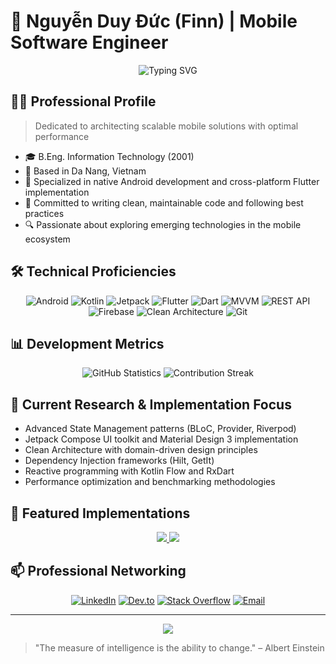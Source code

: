 # 📱 Nguyễn Duy Đức (Finn) | Mobile Software Engineer

<div align="center">
  <img src="https://readme-typing-svg.herokuapp.com?font=Fira+Code&pause=1000&color=2196F3&center=true&vCenter=true&width=435&lines=Android+Native+%26+Flutter+Engineer;Mobile+Architecture+Specialist;UI%2FUX+Implementation+Expert" alt="Typing SVG" />
</div>

## 👨‍💻 Professional Profile

> Dedicated to architecting scalable mobile solutions with optimal performance

- 🎓 B.Eng. Information Technology (2001)
- 📍 Based in Da Nang, Vietnam
- 💼 Specialized in native Android development and cross-platform Flutter implementation
- 🔄 Committed to writing clean, maintainable code and following best practices
- 🔍 Passionate about exploring emerging technologies in the mobile ecosystem

## 🛠️ Technical Proficiencies

<div align="center">
  
  ![Android](https://img.shields.io/badge/Android-3DDC84?style=for-the-badge&logo=android&logoColor=white)
  ![Kotlin](https://img.shields.io/badge/Kotlin-7F52FF?style=for-the-badge&logo=kotlin&logoColor=white)
  ![Jetpack](https://img.shields.io/badge/Jetpack-4285F4?style=for-the-badge&logo=jetpack&logoColor=white)
  ![Flutter](https://img.shields.io/badge/Flutter-02569B?style=for-the-badge&logo=flutter&logoColor=white)
  ![Dart](https://img.shields.io/badge/Dart-0175C2?style=for-the-badge&logo=dart&logoColor=white)
  ![MVVM](https://img.shields.io/badge/MVVM-FF5722?style=for-the-badge&logoColor=white)
  ![REST API](https://img.shields.io/badge/REST%20API-009688?style=for-the-badge&logoColor=white)
  ![Firebase](https://img.shields.io/badge/Firebase-FFCA28?style=for-the-badge&logo=firebase&logoColor=black)
  ![Clean Architecture](https://img.shields.io/badge/Clean%20Architecture-6C63FF?style=for-the-badge&logoColor=white)
  ![Git](https://img.shields.io/badge/Git-F05032?style=for-the-badge&logo=git&logoColor=white)
  
</div>

## 📊 Development Metrics

<div align="center">
  <img src="https://github-readme-stats.vercel.app/api?username=YOURUSERNAME&show_icons=true&theme=tokyonight" alt="GitHub Statistics" />
  <img src="https://github-readme-streak-stats.herokuapp.com/?user=YOURUSERNAME&theme=tokyonight" alt="Contribution Streak" />
</div>

## 🔬 Current Research & Implementation Focus

- Advanced State Management patterns (BLoC, Provider, Riverpod)
- Jetpack Compose UI toolkit and Material Design 3 implementation
- Clean Architecture with domain-driven design principles
- Dependency Injection frameworks (Hilt, GetIt)
- Reactive programming with Kotlin Flow and RxDart
- Performance optimization and benchmarking methodologies

## 📱 Featured Implementations

<div align="center">
  <a href="https://github.com/YOURUSERNAME/project1">
    <img src="https://github-readme-stats.vercel.app/api/pin/?username=YOURUSERNAME&repo=project1&theme=tokyonight" />
  </a>
  <a href="https://github.com/YOURUSERNAME/project2">
    <img src="https://github-readme-stats.vercel.app/api/pin/?username=YOURUSERNAME&repo=project2&theme=tokyonight" />
  </a>
</div>

## 📫 Professional Networking

<div align="center">
  
  [![LinkedIn](https://img.shields.io/badge/LinkedIn-0077B5?style=for-the-badge&logo=linkedin&logoColor=white)](https://linkedin.com/in/YOURUSERNAME)
  [![Dev.to](https://img.shields.io/badge/dev.to-0A0A0A?style=for-the-badge&logo=dev.to&logoColor=white)](https://dev.to/YOURUSERNAME)
  [![Stack Overflow](https://img.shields.io/badge/Stack_Overflow-FE7A16?style=for-the-badge&logo=stack-overflow&logoColor=white)](https://stackoverflow.com/users/YOURUSERID)
  [![Email](https://img.shields.io/badge/Email-D14836?style=for-the-badge&logo=gmail&logoColor=white)](mailto:your.email@example.com)
  
</div>

---

<div align="center">
  <img src="https://komarev.com/ghpvc/?username=YOURUSERNAME&color=blueviolet&style=flat-square&label=Profile+Impressions" />
</div>

> "The measure of intelligence is the ability to change." – Albert Einstein
